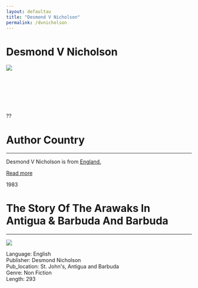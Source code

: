 ```yaml
---
layout: defaultau
title: "Desmond V Nicholson"
permalink: /dvnicholson
---
```

<!-- partial:index.partial.html -->
<div class="content">
    <h1>Desmond V Nicholson</h1>
    <div class="quote">
        <div><img src="https://www.antiguanice.com/v2/clients/526-image1.jpg" class="logo"></div>
    </div>
    <div class="timeline">
        <div style="padding-bottom:100px;"></div>
        <div class="block">
            <div class="date right"><p class="right"> ?? </p></div>
            <div class="dot"></div>
            <div class="left first">
            <div class="author_country">
                <h1>Author Country</h1><hr>
            <div class="aclocation"> <p>Desmond V Nicholson is from <a href="http://localhost:4000/11">England.</a></p></div>
              <div class="acreadmore">  <a href="#" target="_blank">Read more</a></div>
            </div>
            </div>
        </div>
        <div class="block">
            <div class="date left"><p class="left">1983</p></div>
            <div class="dot"></div>
            <div class="right">
                <h1>The Story Of The Arawaks In Antigua & Barbuda And Barbuda</h1><hr>
                <p><img src="https://books.google.dm/books/content?id=s5JsAAAAMAAJ&printsec=frontcover&img=1&zoom=1&imgtk=AFLRE73jVcuHkAm5Fg1KDU5mF5z8ecPY3sm7W-kP1NSUtp7jN359d7pf1Dulj5tA_GByqeVRKQ7OuARlzHDgE1eNdKaXSVAbncwuXOmYd9nhW5dMkH0o-B4r3PMtpz_lhFwpFDrsUf4b" ></p>
                <p>
                Language: English <br/>
                Publisher: Desmond Nicholson<br/>
                Pub_location: St. John's, Antigua and Barbuda<br/>
                Genre: Non Fiction<br/>
                Length: 293<br/>                   </p>
            </div>
        </div>

</div>
<!-- partial -->
  <script src='https://cdnjs.cloudflare.com/ajax/libs/jquery/3.1.1/jquery.min.js'></script><script  src="assets/js/authorscript.js"></script>